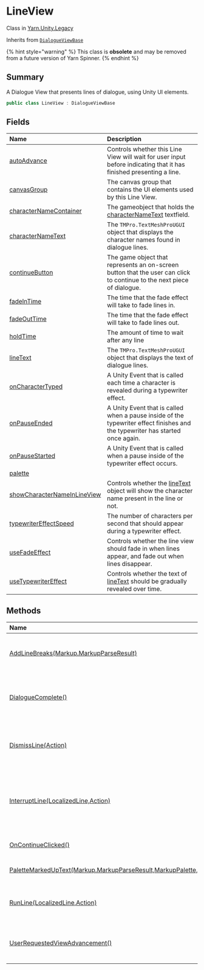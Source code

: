 # LineView

Class in [Yarn.Unity.Legacy](/docs/api/csharp/yarn.unity.legacy.md)

Inherits from [`DialogueViewBase`](/docs/api/csharp/yarn.unity.legacy.dialogueviewbase.md)

{% hint style="warning" %}
This class is <b>obsolete</b> and may be removed from a future version of Yarn Spinner.
{% endhint %}

## Summary


A Dialogue View that presents lines of dialogue, using Unity UI
elements.


```csharp
public class LineView : DialogueViewBase
```

## Fields

|Name|Description|
|:---|:---|
|[autoAdvance](/docs/api/csharp/yarn.unity.legacy.lineview.autoadvance.md)|Controls whether this Line View will wait for user input before indicating that it has finished presenting a line.|
|[canvasGroup](/docs/api/csharp/yarn.unity.legacy.lineview.canvasgroup.md)|The canvas group that contains the UI elements used by this Line View.|
|[characterNameContainer](/docs/api/csharp/yarn.unity.legacy.lineview.characternamecontainer.md)|The gameobject that holds the  <a href="yarn.unity.legacy.lineview.characternametext.md">characterNameText</a>  textfield.|
|[characterNameText](/docs/api/csharp/yarn.unity.legacy.lineview.characternametext.md)|The  `TMPro.TextMeshProUGUI`  object that displays the character names found in dialogue lines.|
|[continueButton](/docs/api/csharp/yarn.unity.legacy.lineview.continuebutton.md)|The game object that represents an on-screen button that the user can click to continue to the next piece of dialogue.|
|[fadeInTime](/docs/api/csharp/yarn.unity.legacy.lineview.fadeintime.md)|The time that the fade effect will take to fade lines in.|
|[fadeOutTime](/docs/api/csharp/yarn.unity.legacy.lineview.fadeouttime.md)|The time that the fade effect will take to fade lines out.|
|[holdTime](/docs/api/csharp/yarn.unity.legacy.lineview.holdtime.md)|The amount of time to wait after any line|
|[lineText](/docs/api/csharp/yarn.unity.legacy.lineview.linetext.md)|The  `TMPro.TextMeshProUGUI`  object that displays the text of dialogue lines.|
|[onCharacterTyped](/docs/api/csharp/yarn.unity.legacy.lineview.oncharactertyped.md)|A Unity Event that is called each time a character is revealed during a typewriter effect.|
|[onPauseEnded](/docs/api/csharp/yarn.unity.legacy.lineview.onpauseended.md)|A Unity Event that is called when a pause inside of the typewriter effect finishes and the typewriter has started once again.|
|[onPauseStarted](/docs/api/csharp/yarn.unity.legacy.lineview.onpausestarted.md)|A Unity Event that is called when a pause inside of the typewriter effect occurs.|
|[palette](/docs/api/csharp/yarn.unity.legacy.lineview.palette.md)||
|[showCharacterNameInLineView](/docs/api/csharp/yarn.unity.legacy.lineview.showcharacternameinlineview.md)|Controls whether the  <a href="yarn.unity.legacy.lineview.linetext.md">lineText</a>  object will show the character name present in the line or not.|
|[typewriterEffectSpeed](/docs/api/csharp/yarn.unity.legacy.lineview.typewritereffectspeed.md)|The number of characters per second that should appear during a typewriter effect.|
|[useFadeEffect](/docs/api/csharp/yarn.unity.legacy.lineview.usefadeeffect.md)|Controls whether the line view should fade in when lines appear, and fade out when lines disappear.|
|[useTypewriterEffect](/docs/api/csharp/yarn.unity.legacy.lineview.usetypewritereffect.md)|Controls whether the text of  <a href="yarn.unity.legacy.lineview.linetext.md">lineText</a>  should be gradually revealed over time.|

## Methods

|Name|Description|
|:---|:---|
|[AddLineBreaks(Markup.MarkupParseResult)](/docs/api/csharp/yarn.unity.legacy.lineview.addlinebreaks.md)|Inserts TextMeshPro line break markup in a line where Yarn line break attributes appear.|
|[DialogueComplete()](/docs/api/csharp/yarn.unity.legacy.lineview.dialoguecomplete.md)|Called by the  <a href="yarn.unity.dialoguerunner.md">DialogueRunner</a>  to signal that the dialogue has ended, and no more lines will be delivered.|
|[DismissLine(Action)](/docs/api/csharp/yarn.unity.legacy.lineview.dismissline.md)|Called by the  <a href="yarn.unity.dialoguerunner.md">DialogueRunner</a>  to signal that the view should dismiss its current line from display, and clean up.|
|[InterruptLine(LocalizedLine,Action)](/docs/api/csharp/yarn.unity.legacy.lineview.interruptline.md)|Called by the  <a href="yarn.unity.dialoguerunner.md">DialogueRunner</a>  to signal that a line has been interrupted, and that the Dialogue View should finish presenting its line as quickly as possible.|
|[OnContinueClicked()](/docs/api/csharp/yarn.unity.legacy.lineview.oncontinueclicked.md)|Called when the  <a href="yarn.unity.legacy.lineview.continuebutton.md">continueButton</a>  is clicked.|
|[PaletteMarkedUpText(Markup.MarkupParseResult,MarkupPalette,bool)](/docs/api/csharp/yarn.unity.legacy.lineview.palettemarkeduptext.md)|Applies the  `palette`  to the line based on it's markup.|
|[RunLine(LocalizedLine,Action)](/docs/api/csharp/yarn.unity.legacy.lineview.runline.md)|Called by the  <a href="yarn.unity.dialoguerunner.md">DialogueRunner</a>  to signal that a line should be displayed to the user.|
|[UserRequestedViewAdvancement()](/docs/api/csharp/yarn.unity.legacy.lineview.userrequestedviewadvancement.md)|Called by  <a href="yarn.unity.legacy.dialogueadvanceinput.md">DialogueAdvanceInput</a>  to signal that the user has requested that the dialogue advance.|

